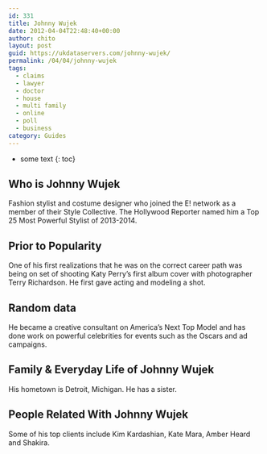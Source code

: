 ```yaml
---
id: 331
title: Johnny Wujek
date: 2012-04-04T22:48:40+00:00
author: chito
layout: post
guid: https://ukdataservers.com/johnny-wujek/
permalink: /04/04/johnny-wujek
tags:
  - claims
  - lawyer
  - doctor
  - house
  - multi family
  - online
  - poll
  - business
category: Guides
---
```


* some text
{: toc}


## Who is  Johnny Wujek
                  
                  
                  
Fashion stylist and costume designer who joined the E! network as a member of their Style Collective. The Hollywood Reporter named him a Top 25 Most Powerful Stylist of 2013-2014.
                  
                
                
                
## Prior to Popularity 
                  
                  
                  
One of his first realizations that he was on the correct career path was being on set of shooting Katy Perry&#8217;s first album cover with photographer Terry Richardson. He first gave acting and modeling a shot.
                  
                
                
                
## Random data 
                  
                  
                  
He became a creative consultant on America&#8217;s Next Top Model and has done work on powerful celebrities for events such as the Oscars and ad campaigns.
                  
                
                
                
## Family & Everyday Life of Johnny Wujek
                  
                  
                  
His hometown is Detroit, Michigan. He has a sister.
                  
                
                
                
## People Related With  Johnny Wujek
                  
                  
                  
Some of his top clients include Kim Kardashian, Kate Mara, Amber Heard and Shakira.
                  
                
              
            
          
          
          
    
    
  
